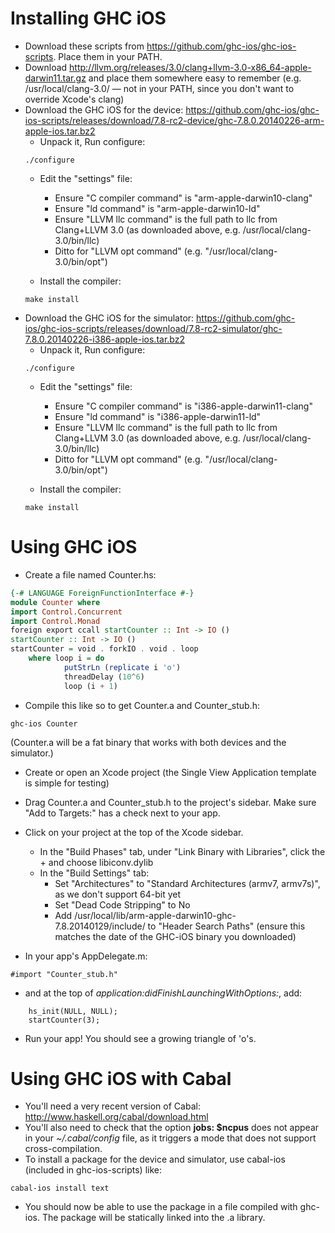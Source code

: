 # Installing GHC iOS

* Download these scripts from https://github.com/ghc-ios/ghc-ios-scripts. Place them in your PATH.
* Download http://llvm.org/releases/3.0/clang+llvm-3.0-x86_64-apple-darwin11.tar.gz and place them somewhere easy to remember (e.g. /usr/local/clang-3.0/ — not in your PATH, since you don't want to override Xcode's clang)
* Download the GHC iOS for the device: https://github.com/ghc-ios/ghc-ios-scripts/releases/download/7.8-rc2-device/ghc-7.8.0.20140226-arm-apple-ios.tar.bz2
    * Unpack it, Run configure:
    ```
    ./configure
    ```
    * Edit the "settings" file:
        * Ensure "C compiler command" is "arm-apple-darwin10-clang"
        * Ensure "ld command" is "arm-apple-darwin10-ld"
        * Ensure "LLVM llc command" is the full path to llc from Clang+LLVM 3.0 (as downloaded above, e.g. /usr/local/clang-3.0/bin/llc)
        * Ditto for "LLVM opt command" (e.g. "/usr/local/clang-3.0/bin/opt")
    
    * Install the compiler:
    ```
    make install
    ```
* Download the GHC iOS for the simulator: https://github.com/ghc-ios/ghc-ios-scripts/releases/download/7.8-rc2-simulator/ghc-7.8.0.20140226-i386-apple-ios.tar.bz2
    * Unpack it, Run configure:
    ```
    ./configure
    ```
    * Edit the "settings" file:
        * Ensure "C compiler command" is "i386-apple-darwin11-clang"
        * Ensure "ld command" is "i386-apple-darwin11-ld"
        * Ensure "LLVM llc command" is the full path to llc from Clang+LLVM 3.0 (as downloaded above, e.g. /usr/local/clang-3.0/bin/llc)
        * Ditto for "LLVM opt command" (e.g. "/usr/local/clang-3.0/bin/opt")
    
    * Install the compiler:
    ```
    make install
    ```
# Using GHC iOS

* Create a file named Counter.hs:
```haskell
{-# LANGUAGE ForeignFunctionInterface #-}
module Counter where
import Control.Concurrent
import Control.Monad
foreign export ccall startCounter :: Int -> IO ()
startCounter :: Int -> IO ()
startCounter = void . forkIO . void . loop
    where loop i = do
            putStrLn (replicate i 'o')
            threadDelay (10^6)
            loop (i + 1)
```
* Compile this like so to get Counter.a and Counter_stub.h:
```
ghc-ios Counter
```
(Counter.a will be a fat binary that works with both devices and the simulator.)

* Create or open an Xcode project (the Single View Application template is simple for testing)

* Drag Counter.a and Counter_stub.h to the project's sidebar. Make sure "Add to Targets:" has a check next to your app.

* Click on your project at the top of the Xcode sidebar.
    * In the "Build Phases" tab, under "Link Binary with Libraries", click the + and choose libiconv.dylib
    * In the "Build Settings" tab:
         * Set "Architectures" to "Standard Architectures (armv7, armv7s)", as we don't support 64-bit yet
         * Set "Dead Code Stripping" to No
         * Add /usr/local/lib/arm-apple-darwin10-ghc-7.8.20140129/include/ to "Header Search Paths" (ensure this matches the date of the GHC-iOS binary you downloaded)

* In your app's AppDelegate.m:
```
#import "Counter_stub.h"
```
* and at the top of *application:didFinishLaunchingWithOptions:*, add:
```
    hs_init(NULL, NULL);
    startCounter(3);
```

* Run your app! You should see a growing triangle of 'o's.

# Using GHC iOS with Cabal

* You'll need a very recent version of Cabal: http://www.haskell.org/cabal/download.html
* You'll also need to check that the option **jobs: $ncpus** does not appear in your *~/.cabal/config* file, as it triggers a mode that does not support cross-compilation.
* To install a package for the device and simulator, use cabal-ios (included in ghc-ios-scripts) like:
```
cabal-ios install text
```
* You should now be able to use the package in a file compiled with ghc-ios. The package will be statically linked into the .a library.



